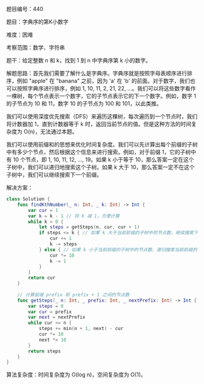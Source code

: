 题目编号：440

题目：字典序的第K小数字

难度：困难

考察范围：数学、字符串

题干：给定整数 n 和 k，找到 1 到 n 中字典序第 k 小的数字。

解题思路：首先我们需要了解什么是字典序。字典序就是按照字母表顺序进行排序，例如 "apple" 在 "banana" 之前，因为 'a' 在 'b' 的前面。对于数字，我们也可以按照字典序进行排序，例如 1, 10, 11, 2, 21, 22, ...。我们可以将这些数字看作一棵树，每个节点表示一个数字，它的子节点表示它的下一个数字。例如，数字 1 的子节点为 10 和 11，数字 10 的子节点为 100 和 101，以此类推。

我们可以使用深度优先搜索（DFS）来遍历这棵树，每次遍历到一个节点时，我们将计数器加 1，直到计数器等于 k 时，返回当前节点的值。但是这种方法的时间复杂度为 O(n)，无法通过本题。

我们可以使用前缀和的思想来优化时间复杂度。我们可以先计算出每个前缀的子树中有多少个节点，然后根据这个信息来进行搜索。例如，对于前缀 1，它的子树中有 10 个节点，即 1, 10, 11, 12, ..., 19。如果 k 小于等于 10，那么答案一定在这个子树中，我们可以递归地搜索这个子树。如果 k 大于 10，那么答案一定不在这个子树中，我们可以继续搜索下一个前缀。

解决方案：

```swift
class Solution {
    func findKthNumber(_ n: Int, _ k: Int) -> Int {
        var cur = 1
        var k = k - 1 // 将 k 减 1，方便计算
        while k > 0 {
            let steps = getSteps(n, cur, cur + 1)
            if steps <= k { // 如果 k 大于当前前缀的子树中的节点数，继续搜索下一个前缀
                cur += 1
                k -= steps
            } else { // 如果 k 小于当前前缀的子树中的节点数，递归搜索当前前缀的子树
                cur *= 10
                k -= 1
            }
        }
        return cur
    }
    
    // 计算前缀 prefix 和 prefix + 1 之间的节点数
    func getSteps(_ n: Int, _ prefix: Int, _ nextPrefix: Int) -> Int {
        var steps = 0
        var cur = prefix
        var next = nextPrefix
        while cur <= n {
            steps += min(n + 1, next) - cur
            cur *= 10
            next *= 10
        }
        return steps
    }
}
```

算法复杂度：时间复杂度为 O(log n)，空间复杂度为 O(1)。